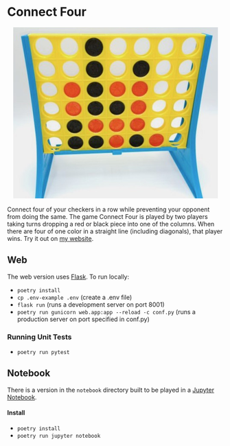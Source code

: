 # Connect Four
<p align="center" width="100%">
<img src="c4.jpg">
</p>

Connect four of your checkers in a row while preventing your opponent from doing the same.
The game Connect Four is played by two players taking turns dropping a red or black piece into one of the columns.
When there are four of one color in a straight line (including diagonals), that player wins.
Try it out on [my website](https://www.ronsouthwick.com/c4).

## Web
The web version uses [Flask](https://flask.palletsprojects.com/en/2.2.x/).  To run locally:

* `poetry install`
* `cp .env-example .env`  (create a .env file)
* `flask run`  (runs a development server on port 8001)
* `poetry run gunicorn web.app:app --reload -c conf.py` (runs a production server on port specified in conf.py)

### Running Unit Tests
* `poetry run pytest`

## Notebook
There is a version in the `notebook` directory built to be played in a [Jupyter Notebook](https://github.com/jupyter/notebook).
#### Install
* `poetry install`
* `poetry run jupyter notebook`